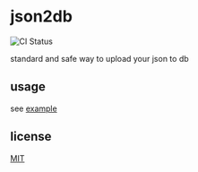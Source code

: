 # json2db

![CI Status](https://github.com/williamfzc/json2db/workflows/smoketest/badge.svg)  

standard and safe way to upload your json to db

## usage

see [example](example/example.py)

## license

[MIT](LICENSE)
